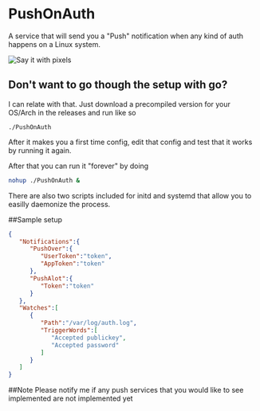 PushOnAuth
============

A service that will send you a "Push" notification when any kind of auth happens on a Linux system.

![Say it with pixels](http://i.imgur.com/5VSbFC9.png)

## Don't want to go though the setup with go?

I can relate with that. Just download a precompiled version for your OS/Arch in the releases and run like so

`./PushOnAuth`

After it makes you a first time config, edit that config and test that it works by running it again.

After that you can run it "forever" by doing

```bash
nohup ./PushOnAuth &
```

There are also two scripts included for initd and systemd that allow you to easilly daemonize the process.

##Sample setup

```json
{
   "Notifications":{
      "PushOver":{
         "UserToken":"token",
         "AppToken":"token"
      },
      "PushAlot":{
         "Token":"token"
      }
   },
   "Watches":[
      {
         "Path":"/var/log/auth.log",
         "TriggerWords":[
            "Accepted publickey",
            "Accepted password"
         ]
      }
   ]
}

```

##Note
Please notify me if any push services that you would like to see implemented are not implemented yet
